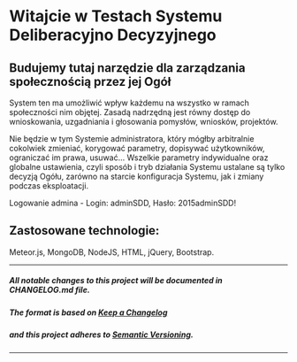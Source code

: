 # Witajcie w Testach Systemu Deliberacyjno Decyzyjnego #
## Budujemy tutaj narzędzie dla zarządzania społecznością przez jej Ogół ##
System ten ma umożliwić wpływ każdemu na wszystko w ramach społeczności nim objętej. Zasadą nadrzędną jest równy dostęp do wnioskowania, uzgadniania i głosowania pomysłów, wniosków, projektów.

Nie będzie w tym Systemie administratora, który mógłby arbitralnie cokolwiek zmieniać, korygować parametry, dopisywać użytkowników, ograniczać im prawa, usuwać... Wszelkie parametry indywidualne oraz globalne ustawienia, czyli sposób i tryb działania Systemu ustalane są tylko decyzją Ogółu, zarówno na starcie konfiguracja Systemu, jak i zmiany podczas eksploatacji.

Logowanie admina - Login: adminSDD, Hasło: 2015adminSDD!

Zastosowane technologie:
-----------------------------
Meteor.js, MongoDB, NodeJS, HTML, jQuery, Bootstrap.

-----------------------------
##### All notable changes to this project will be documented in CHANGELOG.md file.
##### The format is based on [Keep a Changelog](http://keepachangelog.com/)
##### and this project adheres to [Semantic Versioning](http://semver.org/).
---

